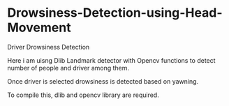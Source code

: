 # Drowsiness-Detection-using-Head-Movement

Driver Drowsiness Detection

Here i am uisng Dlib Landmark detector with Opencv functions to detect number of people and driver among them.

Once driver is selected drowsiness is detected based on yawning.

To compile this, dlib and opencv library are required. 
